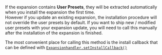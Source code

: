 If the expansion contains **User Presets**, they will be extracted automatically when you install the expansion the first time.  
However if you update an existing expansion, the installation procedure will not override the user presets by default. If you want to ship new / modified user presets with your expansion update, you will need to call this manually after the installation of the expansion is finished.  

The most convenient place for calling this method is the install callback that can be defined with [`Expansionhandler.setInstallCallback()`](/scripting/scripting-api/expansionhandler#setinstallcallback)